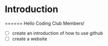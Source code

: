 # Introduction
======
Hello Coding Club Members!

- [ ] create an introduction of how to use github
- [ ] create a website
